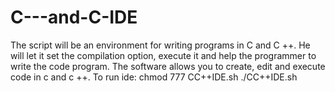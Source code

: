 # C---and-C-IDE
The script will be an environment for writing programs in C and C ++. He will let it set the compilation option, execute it and help the programmer to write the code program. The software allows you to create, edit and execute code in c and c ++.
To run ide:
    chmod 777 CC++IDE.sh
    ./CC++IDE.sh
